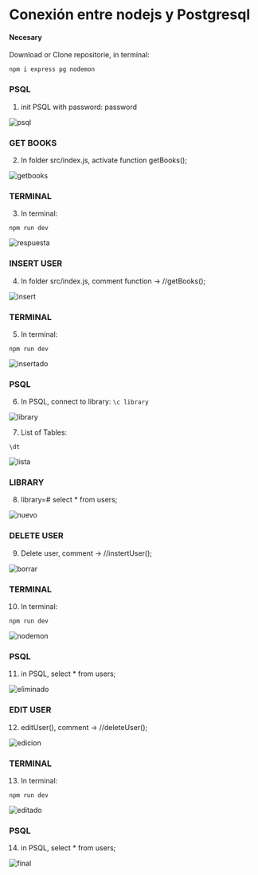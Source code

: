 # Conexión entre nodejs y Postgresql

#### Necesary

Download or Clone repositorie, in terminal:

`
npm i express pg nodemon
`

### PSQL

1. init PSQL with password: password

![psql](https://user-images.githubusercontent.com/68760595/152808549-83f9f3c5-c85c-4fba-8460-94693128cbbf.PNG)

### GET BOOKS

2. In folder src/index.js, activate function getBooks();

![getbooks](https://user-images.githubusercontent.com/68760595/152809513-b847f493-aeef-4d7b-b5eb-5e474af0ec24.PNG)

### TERMINAL

3. In terminal:

`
npm run dev
`

![respuesta](https://user-images.githubusercontent.com/68760595/152809877-852f7d71-fc5e-4091-992e-4394578727a7.PNG)

### INSERT USER

4. In folder src/index.js, comment function -> //getBooks();

![insert](https://user-images.githubusercontent.com/68760595/152813525-1abef3b3-2afa-4957-9ba4-5bbee9907c97.PNG)

### TERMINAL

5. In terminal:

`
npm run dev
`

![insertado](https://user-images.githubusercontent.com/68760595/152814271-986c3ad9-6b4c-4c81-80b4-f2e6c9ff4af3.PNG)

### PSQL

6. In PSQL, connect to library:
`
\c library
`

![library](https://user-images.githubusercontent.com/68760595/152814980-96321172-4132-4016-a86d-a41bab93d8ec.PNG)

7. List of Tables:

`
\dt 
`

![lista](https://user-images.githubusercontent.com/68760595/152815601-0da0f1a9-32b8-4ffc-ae1b-77f35931751f.PNG)

### LIBRARY

8. library=# select * from users;

![nuevo](https://user-images.githubusercontent.com/68760595/152819063-0c6d04e5-02b3-4d75-afae-42bd90de2a75.PNG)

### DELETE USER

9. Delete user, comment -> //instertUser();

![borrar](https://user-images.githubusercontent.com/68760595/152823337-963bafaa-0ee2-41f5-a243-62e639dbcc51.PNG)

### TERMINAL

10. In terminal:

`
npm run dev
`

![nodemon](https://user-images.githubusercontent.com/68760595/152824084-dfc1548a-8e52-4a05-a405-64bb986cef06.PNG)

### PSQL

11. in PSQL, select * from users;

![eliminado](https://user-images.githubusercontent.com/68760595/152824393-e11480f0-9a41-4dd1-842d-c5782cb42050.PNG)

### EDIT USER

12. editUser(), comment -> //deleteUser();

![edicion](https://user-images.githubusercontent.com/68760595/152828179-eaf196cc-8f37-497b-a2f8-48049c3b3875.PNG)

### TERMINAL

13. In terminal:

`
npm run dev
`

![editado](https://user-images.githubusercontent.com/68760595/152828613-58e200e6-60fa-4aa5-a0c4-764a1844ad6e.PNG)

### PSQL

14. in PSQL, select * from users;

![final](https://user-images.githubusercontent.com/68760595/152840711-b083daf7-dbcf-4557-a599-3e4e9174e8ac.PNG)









